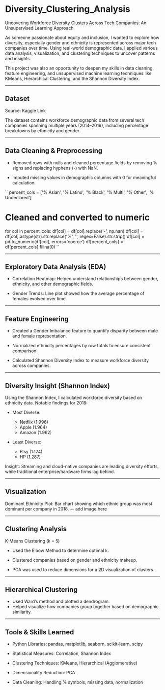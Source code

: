 # Diversity_Clustering_Analysis
Uncovering Workforce Diversity Clusters Across Tech Companies: An Unsupervised Learning Approach

As someone passionate about equity and inclusion, I wanted to explore how diversity, especially gender and ethnicity is represented across major tech companies over time. Using real-world demographic data, I applied various data analysis, visualization, and clustering techniques to uncover patterns and insights.

This project was also an opportunity to deepen my skills in data cleaning, feature engineering, and unsupervised machine learning techniques like KMeans, Hierarchical Clustering, and the Shannon Diversity Index.

---

## Dataset
Source: Kaggle
Link

The dataset contains workforce demographic data from several tech companies spanning multiple years (2014–2019), including percentage breakdowns by ethnicity and gender.

---

## Data Cleaning & Preprocessing

- Removed rows with nulls and cleaned percentage fields by removing % signs and replacing hyphens (-) with NaN.

- Imputed missing values in demographic columns with 0 for meaningful calculation.

``
percent_cols = ['% Asian', '% Latino', '% Black', '% Multi', '% Other', '% Undeclared']
# Cleaned and converted to numeric
for col in percent_cols:
    df[col] = df[col].replace('-', np.nan)
    df[col] = df[col].astype(str).str.replace('%', '', regex=False).str.strip()
    df[col] = pd.to_numeric(df[col], errors='coerce')
df[percent_cols] = df[percent_cols].fillna(0)
``

---

## Exploratory Data Analysis (EDA)

- Correlation Heatmap: Helped understand relationships between gender, ethnicity, and other demographic fields.

- Gender Trends: Line plot showed how the average percentage of females evolved over time.

---

## Feature Engineering

- Created a Gender Imbalance feature to quantify disparity between male and female representation.

- Normalized ethnicity percentages by row totals to ensure consistent comparison.

- Calculated Shannon Diversity Index to measure workforce diversity across companies.

---

## Diversity Insight (Shannon Index)

Using the Shannon Index, I calculated workforce diversity based on ethnicity data. Notable findings for 2018:

- Most Diverse:
    - Netflix (1.996)
    - Apple (1.964)
    - Amazon (1.962)

- Least Diverse:
    - Etsy (1.124)
    - HP (1.287)

Insight: Streaming and cloud-native companies are leading diversity efforts, while traditional enterprise/hardware firms lag behind.

---

## Visualization

Dominant Ethnicity Plot: Bar chart showing which ethnic group was most dominant per company in 2018.
-- add image here

---
## Clustering Analysis

K-Means Clustering (k = 5)

- Used the Elbow Method to determine optimal k.

- Clustered companies based on gender and ethnicity makeup.

- PCA was used to reduce dimensions for a 2D visualization of clusters.

--- 

## Hierarchical Clustering

- Used Ward’s method and plotted a dendrogram.
- Helped visualize how companies group together based on demographic similarity.

---
## Tools & Skills Learned

- Python Libraries: pandas, matplotlib, seaborn, scikit-learn, scipy

- Statistical Measures: Correlation, Shannon Index

- Clustering Techniques: KMeans, Hierarchical (Agglomerative)

- Dimensionality Reduction: PCA

- Data Cleaning: Handling % symbols, missing data, normalization
